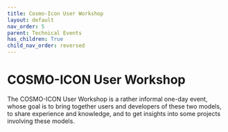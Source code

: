 ```yaml
---
title: Cosmo-Icon User Workshop
layout: default
nav_order: 5
parent: Technical Events
has_children: True
child_nav_order: reversed
---
```

# COSMO-ICON User Workshop
The COSMO-ICON User Workshop is a rather informal one-day event, 
whose goal is to bring together users and developers of these two models, 
to share experience and knowledge, and to get insights into some 
projects involving these models.
